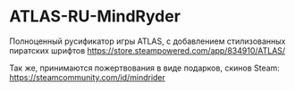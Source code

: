 # ATLAS-RU-MindRyder
Полноценный русификатор игры ATLAS, с добавлением стилизованных пиратских шрифтов
https://store.steampowered.com/app/834910/ATLAS/

Так же, принимаются пожертвования в виде подарков, скинов Steam:
https://steamcommunity.com/id/mindrider
